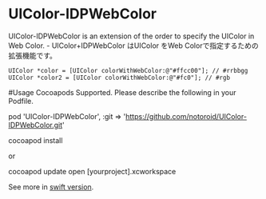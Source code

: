 # UIColor-IDPWebColor
UIColor-IDPWebColor is an extension of the order to specify the UIColor in Web Color. - UIColor+IDPWebColor はUIColor をWeb Colorで指定するための拡張機能です。

    UIColor *color = [UIColor colorWithWebColor:@"#ffcc00"]; // #rrbbgg
    UIColor *color2 = [UIColor colorWithWebColor:@"#fc0"]; // #rgb
    
#Usage
Cocoapods Supported. Please describe the following in your Podfile.

pod 'UIColor-IDPWebColor', :git => 'https://github.com/notoroid/UIColor-IDPWebColor.git'

cocoapod install

or

cocoapod update open [yourproject].xcworkspace


See more in [swift version](https://github.com/notoroid/UIColor-IDPWebColor).
